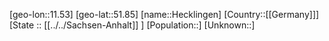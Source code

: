 ﻿---
location: [51.85,11.53]
mapzoom: [7,12] 
mapmarker: city 
type: City
tags:
- geo/City


SpocWebEntityId: 30825
isDeleted: false
confidential: public

---
[geo-lon::11.53]
[geo-lat::51.85]
[name::Hecklingen]
[Country::[[Germany]]]
[State :: [[../../Sachsen-Anhalt]] ]
[Population::]
[Unknown::]

